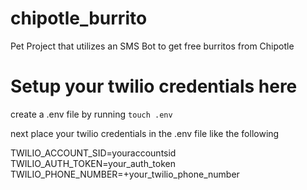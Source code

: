 # chipotle_burrito
Pet Project that utilizes an SMS Bot to get free burritos from Chipotle


# Setup your twilio credentials here

create a .env file by running `touch .env`

next place your twilio credentials in the .env file like the following

TWILIO_ACCOUNT_SID=youraccountsid
TWILIO_AUTH_TOKEN=your_auth_token
TWILIO_PHONE_NUMBER=+your_twilio_phone_number


